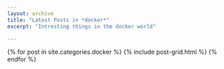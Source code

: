 ```yaml
---
layout: archive
title: "Latest Posts in *docker*"
excerpt: "Intresting things in the docker world"

---
```


<div class="tiles">
{% for post in site.categories.docker %}
	{% include post-grid.html %}
{% endfor %}
</div><!-- /.tiles -->
